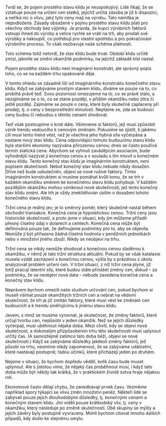 Tvrdí se, že pojem prostého stavu klidu je neuspokojivý. Lidé říkají, že se vztahuje pouze na určení cen statků, jejichž určitá zásoba je již k dispozici, a neříká nic o vlivu, jaký tyto ceny mají na výrobu. Tato námitka je nepodložená. Zásady obsažené v pojmu prostého stavu klidu platí pro všechny obchody bez výjimky. Je pravda, že kupci výrobních faktorů vstoupí ihned do výroby a velice rychle se vrátí na trh, aby prodali své výrobky a nakoupili, co potřebují pro vlastní spotřebu a pro pokračování výrobního procesu. To však nezbavuje naše schéma platnosti.

Toto schéma totiž netvrdí, že stav klidu bude trvat. Období klidu určitě zmizí, jakmile se změní okamžité podmínky, na jejichž základě klid nastal.

Pojem prostého stavu klidu není imaginární konstrukt, ale správný popis toho, co se na každém trhu opakovaně děje.

V tomto ohledu se zásadně liší od imaginárního konstruktu konečného stavu klidu. Když se zabýváme prostým stavem klidu, díváme se pouze na to, co probíhá právě teď. Svou pozornost omezujeme na to, co se právě stalo, a nezajímáme se o to, co se stane později, v příštím okamžiku nebo zítra či ještě později. Zajímáme se pouze o ceny, které byly skutečně zaplaceny při prodeji, tj. o ceny v bezprostřední minulosti. Neptáme se, zda se budoucí ceny budou či nebudou s těmito cenami shodovat.

Teď však postoupíme o krok dále. Všimneme si faktorů, jež musí způsobit vznik trendu vedoucího k cenovým změnám. Pokusíme se zjistit, k jakému cíli musí tento trend vést, než je všechna jeho hybná síla vyčerpána a nastane nový stav klidu. Cena odpovídající tomuto budoucímu stavu klidu byla staršími ekonomy nazývána přirozenou cenou; dnes se často používá termín statická cena. Abychom se vyhnuli zavádějícím asociacím, bude výhodnější nazývat ji konečnou cenou a v souladu s tím mluvit o konečném stavu klidu. Tento konečný stav klidu je imaginárním konstruktem, není popisem skutečnosti. Neboť konečný stav klidu nebude nikdy dosažen. Dříve než bude uskutečněn, objeví se nové rušivé faktory. Tímto imaginárním konstruktem si musíme pomáhat kvůli tomu, že se trh v každém okamžiku směrem ke konečnému stavu klidu pohybuje. V každém pozdějším okamžiku mohou vzniknout nové skutečnosti, jež tento konečný stav klidu změní. Ale trh je vždy zneklidňován úsilím o dosažení tohoto konečného stavu klidu.

Tržní cena je reálný jev; je to směnný poměr, který skutečně nastal během obchodní transakce. Konečná cena je hypotetickou cenou. Tržní ceny jsou historické skutečnosti, a proto jsme v situaci, kdy jim můžeme přiřadit přesný číselný údaj v dolarech a centech. Konečná cena může být definována pouze tak, že definujeme podmínky pro to, aby se objevila. Nemůže jí být přiřazena žádná číselná hodnota v peněžních jednotkách nebo v množství jiného zboží. Nikdy se neobjeví na trhu.

Tržní cena se nikdy nemůže shodovat s konečnou cenou sladěnou k okamžiku, v němž je tato tržní struktura aktuální. Pokud by se však katalaxie musela vzdát zacházení s konečnou cenou, vyšla by s prázdnou z úkolu analyzovat problém určení cen. V tržní situaci, z níž tržní cena plyne, již totiž pracují latentní síly, které budou stále přinášet změny cen, dokud – za podmínky, že se neobjeví nová data – nebude zavedena konečná cena a konečný stav klidu.

Neprávem bychom omezili naše studium určování cen, pokud bychom si museli všímat pouze okamžitých tržních cen a nebrat na vědomí skutečnost, že trh je již zmítán faktory, které musí vést ke změnám cen budoucích a k trendu směřujícímu k jinému stavu klidu.

Jevem, s nímž se musíme vyrovnat, je skutečnost, že změny faktorů, které určují tvorbu cen, nepůsobí v jeden okamžik. Než se jejich důsledky vyčerpají, musí uběhnout nějaká doba. Mezi chvílí, kdy se objeví nová skutečnost, a dokonalým přizpůsobením trhu této skutečnosti musí uplynout určitý čas. (A samozřejmě zatímco tato doba běží, objeví se nové skutečnosti.) Když se zabýváme důsledky jakékoli změny faktorů, jež působí na trhu, nesmíme nikdy zapomenout, že se zabýváme událostmi, které nastávají postupně; řadou účinků, které přicházejí jeden po druhém.

Nejsme v situaci, že bychom dopředu věděli, kolik času bude muset uplynout. Ale s jistotou víme, že nějaký čas proběhnout musí, i když tato doba může být někdy tak krátká, že v praktickém životě sotva hraje nějakou roli.

Ekonomové často dělají chybu, že zanedbávají prvek času. Vezměme například spory týkající se vlivu změn množství peněz. Někteří lidé se zabývali pouze jejich dlouhodobými důsledky, tj. konečnými cenami a konečným stavem klidu. Jiní viděli pouze krátkodobý vliv, tj. ceny v okamžiku, který následuje po změně skutečností. Obě skupiny se mýlily a jejich závěry byly postupně vyvraceny. Mohli bychom citovat mnoho dalších případů, kdy došlo ke stejnému omylu.